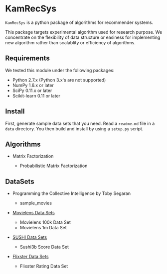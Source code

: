 KamRecSys
=========

`KamRecSys` is a python package of algorithms for recommender systems.

This package targets experimental algorithm used for research purpose.
We concentrate on the flexibility of data structure or easiness for implementing new algorithm rather than scalablity or efficiency of algorithms.

Requirements
------------

We tested this module under the following packages:

* Python 2.7.x (Python 3.x's are not supported)
* NumPy 1.6.x or later
* SciPy 0.11.x or later
* Scikit-learn 0.11 or later

Install
-------

First, generate sample data sets that you need. Read a `readme.md` file in a `data` directory.
You then build and install by using a `setup.py` script.

Algorithms
----------

* Matrix Factorization

    * Probabilistic Matrix Factorization

DataSets
--------

* Programming the Collective Intelligence by Toby Segaran

    * sample_movies

* [Movielens Data Sets](http://www.grouplens.org/node/73)

    * Movielens 100k Data Set
    * Movielens 1m Data Set

* [SUSHI Data Sets](http://www.kamishima.net/sushi/)

    * Sushi3b Score Data Set

* [Flixster Data Sets](http://www.sfu.ca/~sja25/datasets/)

    * Flixster Rating Data Set
